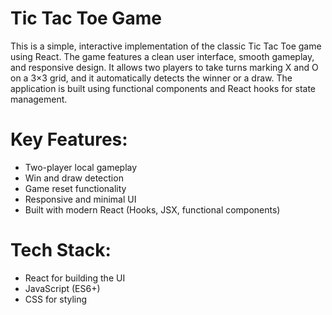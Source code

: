# Tic Tac Toe Game
This is a simple, interactive implementation of the classic Tic Tac Toe game using React. The game features a clean user interface, smooth gameplay, and responsive design. It allows two players to take turns marking X and O on a 3×3 grid, and it automatically detects the winner or a draw. The application is built using functional components and React hooks for state management.

# Key Features:
- Two-player local gameplay
- Win and draw detection
- Game reset functionality
- Responsive and minimal UI
- Built with modern React (Hooks, JSX, functional components)

# Tech Stack:
- React for building the UI
- JavaScript (ES6+)
- CSS for styling
